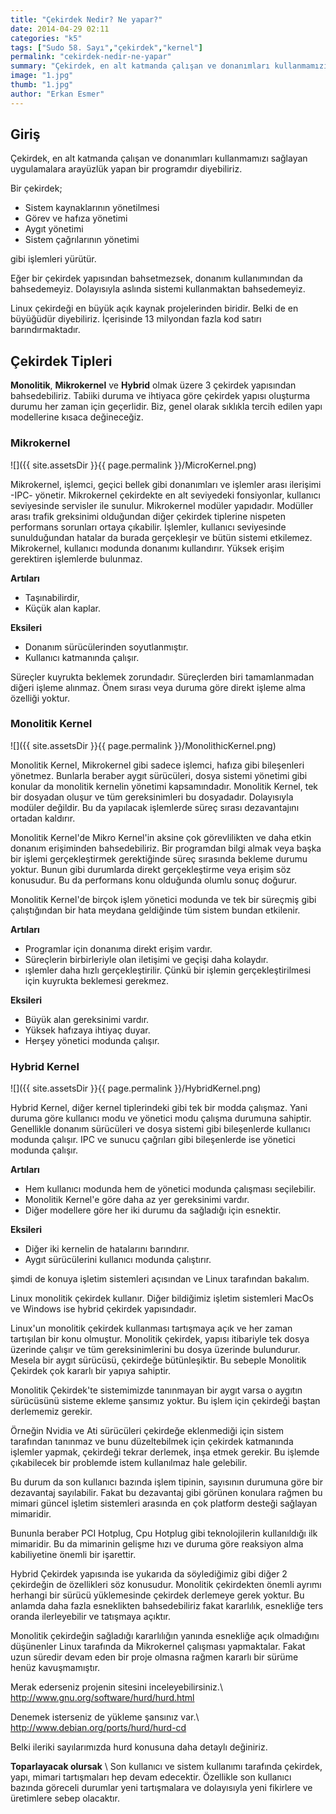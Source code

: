 ```yaml
---
title: "Çekirdek Nedir? Ne yapar?"
date: 2014-04-29 02:11
categories: "k5"
tags: ["Sudo 58. Sayı","çekirdek","kernel"]
permalink: "cekirdek-nedir-ne-yapar"
summary: "Çekirdek, en alt katmanda çalışan ve donanımları kullanmamızı sağlayan uygulamalara arayüzlük yapan bir programdır diyebiliriz."
image: "1.jpg"
thumb: "1.jpg"
author: "Erkan Esmer"
---
```

## Giriş

Çekirdek, en alt katmanda çalışan ve donanımları kullanmamızı sağlayan uygulamalara arayüzlük yapan bir programdır diyebiliriz.

Bir çekirdek;

 - Sistem kaynaklarının yönetilmesi
 - Görev ve hafıza yönetimi
 - Aygıt yönetimi
 - Sistem çağrılarının yönetimi

gibi işlemleri yürütür.

Eğer bir çekirdek yapısından bahsetmezsek, donanım kullanımından da bahsedemeyiz. Dolayısıyla aslında sistemi kullanmaktan bahsedemeyiz.

Linux çekirdeği en büyük açık kaynak projelerinden biridir. Belki de en büyüğüdür diyebiliriz. İçerisinde 13 milyondan fazla kod satırı barındırmaktadır.

## Çekirdek Tipleri
**Monolitik**, **Mikrokernel** ve **Hybrid** olmak üzere 3 çekirdek yapısından bahsedebiliriz. Tabiiki duruma ve ihtiyaca göre çekirdek yapısı oluşturma durumu her zaman için geçerlidir. Biz, genel olarak sıklıkla tercih edilen yapı modellerine kısaca değineceğiz.

### Mikrokernel
![]({{ site.assetsDir }}{{ page.permalink }}/MicroKernel.png)

Mikrokernel, işlemci, geçici bellek gibi donanımları ve işlemler arası ilerişimi -IPC- yönetir. Mikrokernel çekirdekte en alt seviyedeki fonsiyonlar, kullanıcı seviyesinde servisler ile sunulur. Mikrokernel modüler yapıdadır. Modüller arası trafik greksinimi olduğundan diğer çekirdek tiplerine nispeten performans sorunları ortaya çıkabilir. İşlemler, kullanıcı seviyesinde sunulduğundan hatalar da burada gerçekleşir ve bütün sistemi etkilemez. Mikrokernel, kullanıcı modunda donanımı kullandırır. Yüksek erişim gerektiren işlemlerde bulunmaz.

**Artıları**

 - Taşınabilirdir,
 - Küçük alan kaplar.

**Eksileri**

 - Donanım sürücülerinden soyutlanmıştır.
 - Kullanıcı katmanında çalışır.

Süreçler kuyrukta beklemek zorundadır. Süreçlerden biri tamamlanmadan diğeri işleme alınmaz. Önem sırası veya duruma göre direkt işleme alma özelliği yoktur.


### Monolitik Kernel
![]({{ site.assetsDir }}{{ page.permalink }}/MonolithicKernel.png)

Monolitik Kernel, Mikrokernel gibi sadece işlemci, hafıza gibi bileşenleri yönetmez. Bunlarla beraber aygıt sürücüleri, dosya sistemi yönetimi gibi konular da monolitik kernelin yönetimi kapsamındadır. Monolitik Kernel, tek bir dosyadan oluşur ve tüm gereksinimleri bu dosyadadır. Dolayısıyla modüler değildir. Bu da yapılacak işlemlerde süreç sırası dezavantajını ortadan kaldırır.

Monolitik Kernel'de Mikro Kernel'in aksine çok görevlilikten ve daha etkin donanım erişiminden bahsedebiliriz. Bir programdan bilgi almak veya başka bir işlemi gerçekleştirmek gerektiğinde süreç sırasında bekleme durumu yoktur. Bunun gibi durumlarda direkt gerçekleştirme veya erişim söz konusudur. Bu da performans konu olduğunda olumlu sonuç doğurur.

Monolitik Kernel'de birçok işlem yönetici modunda ve tek bir süreçmiş gibi çalıştığından bir hata meydana geldiğinde tüm sistem bundan etkilenir.

**Artıları**

 - Programlar için donanıma direkt erişim vardır.
 - Süreçlerin birbirleriyle olan iletişimi ve geçişi daha kolaydır.
 - ışlemler daha hızlı gerçekleştirilir. Çünkü bir işlemin
   gerçekleştirilmesi için kuyrukta beklemesi gerekmez.

**Eksileri**

 - Büyük alan gereksinimi vardır.
 - Yüksek hafızaya ihtiyaç duyar.
 - Herşey yönetici modunda çalışır.


### Hybrid Kernel
![]({{ site.assetsDir }}{{ page.permalink }}/HybridKernel.png)

Hybrid Kernel, diğer kernel tiplerindeki gibi tek bir modda çalışmaz. Yani duruma göre kullanıcı modu ve yönetici modu çalışma durumuna sahiptir. Genellikle donanım sürücüleri ve dosya sistemi gibi bileşenlerde kullanıcı modunda çalışır. IPC ve sunucu çağrıları gibi bileşenlerde ise yönetici modunda çalışır.

**Artıları**

 - Hem kullanıcı modunda hem de yönetici modunda çalışması seçilebilir.
 - Monolitik Kernel'e göre daha az yer gereksinimi vardır.
 - Diğer modellere göre her iki durumu da sağladığı için esnektir.

**Eksileri**

 - Diğer iki kernelin de hatalarını barındırır.
 - Aygıt sürücülerini kullanıcı modunda çalıştırır.

şimdi de konuya işletim sistemleri açısından ve Linux tarafından bakalım.

Linux monolitik çekirdek kullanır. Diğer bildiğimiz işletim sistemleri MacOs ve Windows ise hybrid çekirdek yapısındadır.

Linux'un monolitik çekirdek kullanması tartışmaya açık ve her zaman tartışılan bir konu olmuştur. Monolitik çekirdek, yapısı itibariyle tek dosya üzerinde çalışır ve tüm gereksinimlerini bu dosya üzerinde bulundurur. Mesela bir aygıt sürücüsü, çekirdeğe bütünleşiktir. Bu sebeple Monolitik Çekirdek çok kararlı bir yapıya sahiptir.

Monolitik Çekirdek'te sistemimizde tanınmayan bir aygıt varsa o aygıtın sürücüsünü sisteme ekleme şansımız yoktur. Bu işlem için çekirdeği baştan derlememiz gerekir.

Örneğin Nvidia ve Ati sürücüleri çekirdeğe eklenmediği için sistem tarafından tanınmaz ve bunu düzeltebilmek için çekirdek katmanında işlemler yapmak, çekirdeği tekrar derlemek, inşa etmek gerekir. Bu işlemde çıkabilecek bir problemde istem kullanılmaz hale gelebilir.

Bu durum da son kullanıcı bazında işlem tipinin, sayısının durumuna göre bir dezavantaj sayılabilir.
Fakat bu dezavantaj gibi görünen konulara rağmen bu mimari güncel işletim sistemleri arasında en çok platform desteği sağlayan mimaridir.

Bununla beraber PCI Hotplug, Cpu Hotplug gibi teknolojilerin kullanıldığı ilk mimaridir. Bu da mimarinin gelişme hızı ve duruma göre reaksiyon alma kabiliyetine önemli bir işarettir.

Hybrid Çekirdek yapısında ise yukarıda da söylediğimiz gibi diğer 2 çekirdeğin de özellikleri söz konusudur. Monolitik çekirdekten önemli ayrımı herhangi bir sürücü yüklemesinde çekirdek derlemeye gerek yoktur. Bu anlamda daha fazla esneklikten bahsedebiliriz fakat kararlılık, esnekliğe ters oranda ilerleyebilir ve tatışmaya açıktır.

Monolitik çekirdeğin sağladığı kararlılığın yanında esnekliğe açık olmadığını düşünenler Linux tarafında da Mikrokernel çalışması yapmaktalar. Fakat uzun süredir devam eden bir proje olmasna rağmen kararlı bir sürüme henüz kavuşmamıştır.

Merak ederseniz projenin sitesini inceleyebilirsiniz.\\
<http://www.gnu.org/software/hurd/hurd.html>

Denemek isterseniz de yükleme şansınız var.\\
<http://www.debian.org/ports/hurd/hurd-cd>

Belki ileriki sayılarımızda hurd konusuna daha detaylı değiniriz.


**Toparlayacak olursak** \\
Son kullanıcı ve sistem kullanımı tarafında çekirdek, yapı, mimari tartışmaları hep devam edecektir. Özellikle son kullanıcı bazında göreceli durumlar yeni tartışmalara ve dolayısıyla yeni fikirlere ve üretimlere sebep olacaktır.
